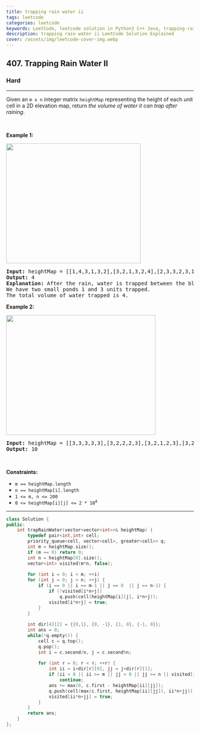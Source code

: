 ```yaml
---
title: trapping rain water ii
tags: leetcode
categories: leetcode
keywords: LeetCode, leetcode solution in Python3 C++ Java, trapping-rain-water-ii solution
description: trapping rain water ii LeetCode Solution Explained
cover: /assets/img/leetcode-cover-img.webp
---
```



<h2>407. Trapping Rain Water II</h2><h3>Hard</h3><hr><div><p>Given an <code>m x n</code> integer matrix <code>heightMap</code> representing the height of each unit cell in a 2D elevation map, return <em>the volume of water it can trap after raining</em>.</p>

<p>&nbsp;</p>
<p><strong>Example 1:</strong></p>
<img alt="" src="https://assets.leetcode.com/uploads/2021/04/08/trap1-3d.jpg" style="width: 361px; height: 321px;">
<pre><strong>Input:</strong> heightMap = [[1,4,3,1,3,2],[3,2,1,3,2,4],[2,3,3,2,3,1]]
<strong>Output:</strong> 4
<strong>Explanation:</strong> After the rain, water is trapped between the blocks.
We have two small ponds 1 and 3 units trapped.
The total volume of water trapped is 4.
</pre>

<p><strong>Example 2:</strong></p>
<img alt="" src="https://assets.leetcode.com/uploads/2021/04/08/trap2-3d.jpg" style="width: 401px; height: 321px;">
<pre><strong>Input:</strong> heightMap = [[3,3,3,3,3],[3,2,2,2,3],[3,2,1,2,3],[3,2,2,2,3],[3,3,3,3,3]]
<strong>Output:</strong> 10
</pre>

<p>&nbsp;</p>
<p><strong>Constraints:</strong></p>

<ul>
	<li><code>m == heightMap.length</code></li>
	<li><code>n == heightMap[i].length</code></li>
	<li><code>1 &lt;= m, n &lt;= 200</code></li>
	<li><code>0 &lt;= heightMap[i][j] &lt;= 2 * 10<sup>4</sup></code></li>
</ul>
</div>

---




```cpp
class Solution {
public:
    int trapRainWater(vector<vector<int>>& heightMap) {
        typedef pair<int,int> cell;
        priority_queue<cell, vector<cell>, greater<cell>> q;
        int m = heightMap.size();
        if (m == 0) return 0;
        int n = heightMap[0].size();
        vector<int> visited(m*n, false);
        
        for (int i = 0; i < m; ++i)
        for (int j = 0; j < n; ++j) {
            if (i == 0 || i == m-1 || j == 0  || j == n-1) {
                if (!visited[i*n+j])
                    q.push(cell(heightMap[i][j], i*n+j));
                visited[i*n+j] = true;
            }
        }
        
        int dir[4][2] = {{0,1}, {0, -1}, {1, 0}, {-1, 0}};
        int ans = 0;
        while(!q.empty()) {
            cell c = q.top();
            q.pop();
            int i = c.second/n, j = c.second%n;
            
            for (int r = 0; r < 4; ++r) {
                int ii = i+dir[r][0], jj = j+dir[r][1];
                if (ii < 0 || ii >= m || jj < 0 || jj >= n || visited[ii*n+jj])
                    continue;
                ans += max(0, c.first - heightMap[ii][jj]);
                q.push(cell(max(c.first, heightMap[ii][jj]), ii*n+jj));
                visited[ii*n+jj] = true;
            }
        }
        return ans;
    }
};
```
